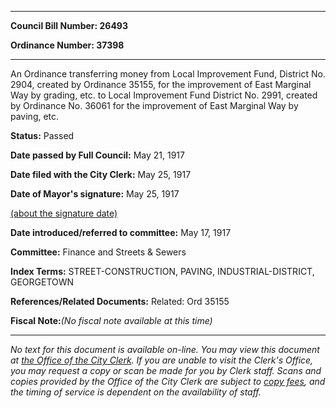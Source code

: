 

********

**Council Bill Number: 26493**
   
**Ordinance Number: 37398**
********

 An Ordinance transferring money from Local Improvement Fund, District No. 2904, created by Ordinance 35155, for the improvement of East Marginal Way by grading, etc. to Local Improvement Fund District No. 2991, created by Ordinance No. 36061 for the improvement of East Marginal Way by paving, etc.

**Status:** Passed
   
**Date passed by Full Council:** May 21, 1917
   
**Date filed with the City Clerk:** May 25, 1917
   
**Date of Mayor's signature:** May 25, 1917
   
[(about the signature date)](/~public/approvaldate.htm)
   
   
   
**Date introduced/referred to committee:** May 17, 1917
   
**Committee:** Finance and Streets & Sewers
   
   
**Index Terms:** STREET-CONSTRUCTION, PAVING, INDUSTRIAL-DISTRICT, GEORGETOWN

**References/Related Documents:** Related: Ord 35155

**Fiscal Note:**_(No fiscal note available at this time)_
********

_No text for this document is available on-line. You may view this document at [the Office of the City Clerk](http://www.seattle.gov/leg/clerk/contactUs.htm). If you are unable to visit the Clerk's Office, you may request a copy or scan be made for you by Clerk staff. Scans and copies provided by the Office of the City Clerk are subject to [copy fees](http://clerk.seattle.gov/~public/clerkfees.htm), and the timing of service is dependent on the availability of staff._

